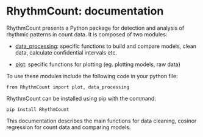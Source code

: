 # RhythmCount: documentation
RhythmCount presents a Python package for detection and analysis of rhythmic patterns in count data. It is composed of two modules:

* [data_processing](docs_data_processing.md): specific functions to build and compare models, clean data, calculate confidential intervals etc.

* [plot](docs_plot.md): specific functions for plotting (eg. plotting models, raw data)

To use these modules include the following code in your python file:

`from RhythmCount import plot, data_processing` 

RhythmCount can be installed using pip with the command:

`pip install RhythmCount`

This documentation describes the main functions for data cleaning, cosinor regression for count data and comparing models.
